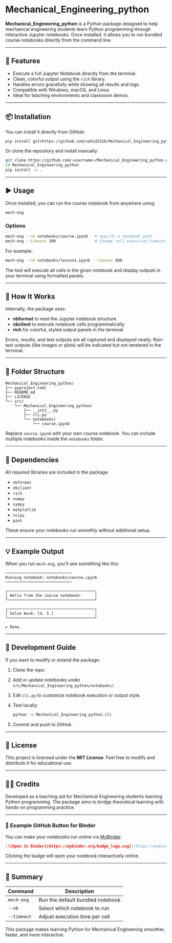# Mechanical_Engineering_python

**Mechanical_Engineering_python** is a Python package designed to help mechanical engineering students learn Python programming through interactive Jupyter notebooks. Once installed, it allows you to run bundled course notebooks directly from the command line.

---

## 🚀 Features

* Execute a full Jupyter Notebook directly from the terminal.
* Clean, colorful output using the `rich` library.
* Handles errors gracefully while showing all results and logs.
* Compatible with Windows, macOS, and Linux.
* Ideal for teaching environments and classroom demos.

---

## 📦 Installation

You can install it directly from GitHub:

```bash
pip install git+https://github.com/vahid2510/Mechanical_Engineering_python.git
```

Or clone the repository and install manually:

```bash
git clone https://github.com/<username>/Mechanical_Engineering_python.git
cd Mechanical_Engineering_python
pip install -e .
```

---

## ▶️ Usage

Once installed, you can run the course notebook from anywhere using:

```bash
mech-eng
```

### Options

```bash
mech-eng --nb notebooks/course.ipynb   # specify a notebook path
mech-eng --timeout 300                 # change cell execution timeout (seconds)
```

For example:

```bash
mech-eng --nb notebooks/lesson1.ipynb --timeout 600
```

The tool will execute all cells in the given notebook and display outputs in your terminal using formatted panels.

---

## 🧠 How It Works

Internally, the package uses:

* **nbformat** to read the Jupyter notebook structure.
* **nbclient** to execute notebook cells programmatically.
* **rich** for colorful, styled output panels in the terminal.

Errors, results, and text outputs are all captured and displayed neatly. Non-text outputs (like images or plots) will be indicated but not rendered in the terminal.

---

## 🧩 Folder Structure

```
Mechanical_Engineering_python/
├── pyproject.toml
├── README.md
├── LICENSE
└── src/
    └── Mechanical_Engineering_python/
        ├── __init__.py
        ├── cli.py
        └── notebooks/
            └── course.ipynb
```

Replace `course.ipynb` with your own course notebook. You can include multiple notebooks inside the `notebooks` folder.

---

## 🧰 Dependencies

All required libraries are included in the package:

* `nbformat`
* `nbclient`
* `rich`
* `numpy`
* `sympy`
* `matplotlib`
* `scipy`
* `pint`

These ensure your notebooks run smoothly without additional setup.

---

## 💡 Example Output

When you run `mech-eng`, you'll see something like this:

```
─────────────────────────────
Running notebook: notebooks/course.ipynb
─────────────────────────────

┌──────────────────────────────────────┐
│ Hello from the course notebook!      │
└──────────────────────────────────────┘

┌──────────────────────────────────────┐
│ Solve Ax=b: [4. 5.]                  │
└──────────────────────────────────────┘

✔ Done.
```

---

## 🧭 Development Guide

If you want to modify or extend the package:

1. Clone the repo.
2. Add or update notebooks under `src/Mechanical_Engineering_python/notebooks/`.
3. Edit `cli.py` to customize notebook execution or output style.
4. Test locally:

   ```bash
   python -m Mechanical_Engineering_python.cli
   ```
5. Commit and push to GitHub.

---

## 📘 License

This project is licensed under the **MIT License**. Feel free to modify and distribute it for educational use.

---

## 👨‍🏫 Credits

Developed as a teaching aid for Mechanical Engineering students learning Python programming. The package aims to bridge theoretical learning with hands-on programming practice.

---

### 🧩 Example GitHub Button for Binder

You can make your notebooks run online via [MyBinder](https://mybinder.org):

```markdown
[![Open In Binder](https://mybinder.org/badge_logo.svg)](https://mybinder.org/v2/gh/<username>/Mechanical_Engineering_python/main?labpath=src/Mechanical_Engineering_python/notebooks/course.ipynb)
```

Clicking the badge will open your notebook interactively online.

---

## 🏁 Summary

| Command     | Description                      |
| ----------- | -------------------------------- |
| `mech-eng`  | Run the default bundled notebook |
| `--nb`      | Select which notebook to run     |
| `--timeout` | Adjust execution time per cell   |

This package makes learning Python for Mechanical Engineering smoother, faster, and more interactive.
